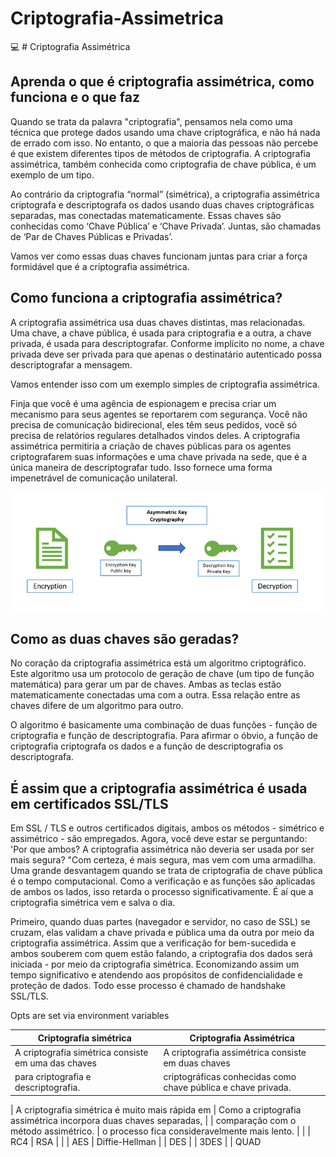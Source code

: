 # Criptografia-Assimetrica
:computer: # Criptografia Assimétrica

## Aprenda o que é criptografia assimétrica, como funciona e o que faz

Quando se trata da palavra "criptografia", pensamos nela como uma técnica que protege dados usando uma chave criptográfica, e não há nada de errado com isso. No entanto, o que a maioria das pessoas não percebe é que existem diferentes tipos de métodos de criptografia. A criptografia assimétrica, também conhecida como criptografia de chave pública, é um exemplo de um tipo.

Ao contrário da criptografia “normal” (simétrica), a criptografia assimétrica criptografa e descriptografa os dados usando duas chaves criptográficas separadas, mas conectadas matematicamente. Essas chaves são conhecidas como ‘Chave Pública’ e ‘Chave Privada’. Juntas, são chamadas de ‘Par de Chaves Públicas e Privadas’.

Vamos ver como essas duas chaves funcionam juntas para criar a força formidável que é a criptografia assimétrica.

## Como funciona a criptografia assimétrica?
A criptografia assimétrica usa duas chaves distintas, mas relacionadas. Uma chave, a chave pública, é usada para criptografia e a outra, a chave privada, é usada para descriptografar. Conforme implícito no nome, a chave privada deve ser privada para que apenas o destinatário autenticado possa descriptografar a mensagem.

Vamos entender isso com um exemplo simples de criptografia assimétrica.

Finja que você é uma agência de espionagem e precisa criar um mecanismo para seus agentes se reportarem com segurança. Você não precisa de comunicação bidirecional, eles têm seus pedidos, você só precisa de relatórios regulares detalhados vindos deles. A criptografia assimétrica permitiria a criação de chaves públicas para os agentes criptografarem suas informações e uma chave privada na sede, que é a única maneira de descriptografar tudo. Isso fornece uma forma impenetrável de comunicação unilateral.

<img src="asymmetric-encryption.png">

## Como as duas chaves são geradas?
No coração da criptografia assimétrica está um algoritmo criptográfico. Este algoritmo usa um protocolo de geração de chave (um tipo de função matemática) para gerar um par de chaves. Ambas as teclas estão matematicamente conectadas uma com a outra. Essa relação entre as chaves difere de um algoritmo para outro.

O algoritmo é basicamente uma combinação de duas funções - função de criptografia e função de descriptografia. Para afirmar o óbvio, a função de criptografia criptografa os dados e a função de descriptografia os descriptografa.

## É assim que a criptografia assimétrica é usada em certificados SSL/TLS
Em SSL / TLS e outros certificados digitais, ambos os métodos - simétrico e assimétrico - são empregados. Agora, você deve estar se perguntando: 'Por que ambos? A criptografia assimétrica não deveria ser usada por ser mais segura? "Com certeza, é mais segura, mas vem com uma armadilha. Uma grande desvantagem quando se trata de criptografia de chave pública é o tempo computacional. Como a verificação e as funções são aplicadas de ambos os lados, isso retarda o processo significativamente. É aí que a criptografia simétrica vem e salva o dia.

Primeiro, quando duas partes (navegador e servidor, no caso de SSL) se cruzam, elas validam a chave privada e pública uma da outra por meio da criptografia assimétrica. Assim que a verificação for bem-sucedida e ambos souberem com quem estão falando, a criptografia dos dados será iniciada - por meio da criptografia simétrica. Economizando assim um tempo significativo e atendendo aos propósitos de confidencialidade e proteção de dados. Todo esse processo é chamado de handshake SSL/TLS. 


Opts are set via environment variables

| Criptografia simétrica                                   | Criptografia Assimétrica                                         |
|----------------------------------------------------------|------------------------------------------------------------------|
| A criptografia simétrica consiste em uma das chaves      | A criptografia assimétrica consiste em duas chaves               |
| para criptografia e descriptografia.                     | criptográficas conhecidas como chave pública e chave privada.    |

| A criptografia simétrica é muito mais rápida em          | Como a criptografia assimétrica incorpora duas chaves separadas, | 
| comparação com o método assimétrico.                     | o processo fica consideravelmente mais lento.
|                                                          |
| RC4                                                      | RSA
|                                                          |
| AES                                                      | Diffie-Hellman
| 
| DES
|
| 3DES
|
| QUAD
